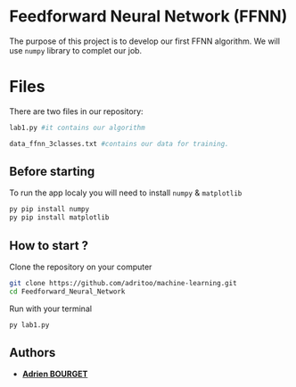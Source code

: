 # Feedforward Neural Network (FFNN)

The purpose of this project is to develop our first FFNN algorithm.
We will use `numpy` library to complet our job.

# Files
There are two files in our repository:
```bash
lab1.py #it contains our algorithm 
```
```bash
data_ffnn_3classes.txt #contains our data for training.
```

## Before starting
To run the app localy you will need to install `numpy`  & `matplotlib`
```bash
py pip install numpy
py pip install matplotlib
```

## How to start ?
Clone the repository on your computer
```bash
git clone https://github.com/adritoo/machine-learning.git
cd Feedforward_Neural_Network
```
Run with your terminal
```bash
py lab1.py
```
## Authors

* [**Adrien BOURGET**](https://github.com/adritoo)
